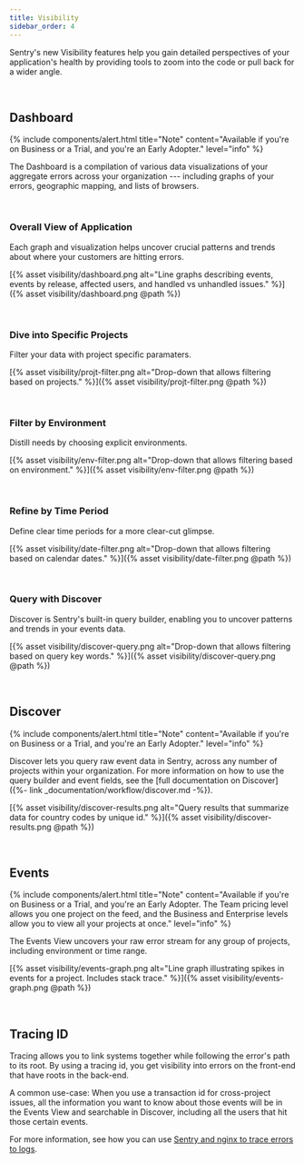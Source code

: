 ```yaml
---
title: Visibility
sidebar_order: 4
---
```


Sentry's new Visibility features help you gain detailed perspectives of your application's health by providing tools to zoom into the code or pull back for a wider angle.

&nbsp;
## Dashboard
{% include components/alert.html
    title="Note"
    content="Available if you're on Business or a Trial, and you're an Early Adopter."
    level="info"
%}

The Dashboard is a compilation of various data visualizations of your aggregate errors across your organization --- including graphs of your errors, geographic mapping, and lists of browsers.

&nbsp;
### Overall View of Application
Each graph and visualization helps uncover crucial patterns and trends about where your customers are hitting errors.
 
[{% asset visibility/dashboard.png alt="Line graphs describing events, events by release, affected users, and handled vs unhandled issues." %}]({% asset visibility/dashboard.png @path %})

&nbsp;
### Dive into Specific Projects
Filter your data with project specific paramaters.

[{% asset visibility/projt-filter.png alt="Drop-down that allows filtering based on projects." %}]({% asset visibility/projt-filter.png @path %})

&nbsp;
### Filter by Environment
Distill needs by choosing explicit environments.

[{% asset visibility/env-filter.png alt="Drop-down that allows filtering based on environment." %}]({% asset visibility/env-filter.png @path %})

&nbsp;
### Refine by Time Period
Define clear time periods for a more clear-cut glimpse.

[{% asset visibility/date-filter.png alt="Drop-down that allows filtering based on calendar dates." %}]({% asset visibility/date-filter.png @path %})
 
&nbsp;
### Query with Discover
Discover is Sentry's built-in query builder, enabling you to uncover patterns and trends in your events data.

[{% asset visibility/discover-query.png alt="Drop-down that allows filtering based on query key words." %}]({% asset visibility/discover-query.png @path %})

&nbsp;
## Discover
{% include components/alert.html
    title="Note"
    content="Available if you're on Business or a Trial, and you're an Early Adopter."
    level="info"
%}

Discover lets you query raw event data in Sentry, across any number of projects within your organization. For more information on how to use the query builder and event fields, see the [full documentation on Discover]({%- link _documentation/workflow/discover.md -%}).

[{% asset visibility/discover-results.png alt="Query results that summarize data for country codes by unique id." %}]({% asset visibility/discover-results.png @path %})

&nbsp;
## Events
{% include components/alert.html
    title="Note"
    content="Available if you're on Business or a Trial, and you're an Early Adopter. The Team pricing level allows you one project on the feed, and the Business and Enterprise levels allow you to view all your projects at once."
    level="info"
%}

The Events View uncovers your raw error stream for any group of projects, including environment or time range.

[{% asset visibility/events-graph.png alt="Line graph illustrating spikes in events for a project. Includes stack trace." %}]({% asset visibility/events-graph.png @path %})

&nbsp;
## Tracing ID
Tracing allows you to link systems together while following the error's path to its root. By using a tracing id, you get visibility into errors on the front-end that have roots in the back-end.

A common use-case: When you use a transaction id for cross-project issues, all the information you want to know about those events will be in the Events View and searchable in Discover, including all the users that hit those certain events. 

For more information, see how you can use [Sentry and nginx to trace errors to logs](https://blog.sentry.io/2019/01/31/using-nginx-sentry-trace-errors-logs).
